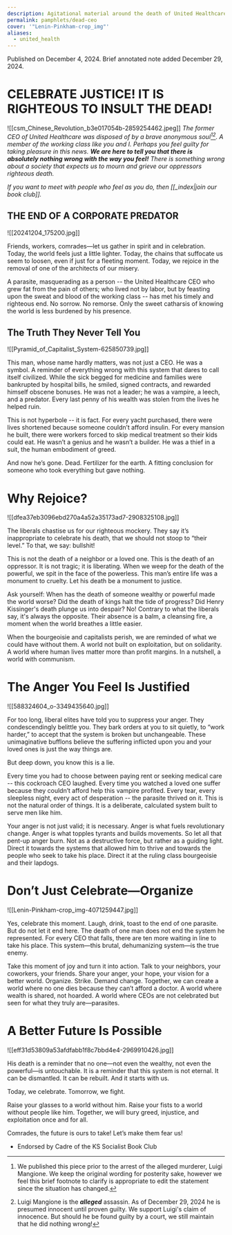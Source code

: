 ```yaml
---
description: Agitational material around the death of United Healthcare CEO to educate people on class struggle and communism
permalink: pamphlets/dead-ceo
cover: '"Lenin-Pinkham-crop_img"'
aliases:
  - united_health
---
```

Published on December 4, 2024. Brief annotated note added December 29, 2024.
# CELEBRATE JUSTICE! IT IS RIGHTEOUS TO INSULT THE DEAD!
![[csm_Chinese_Revolution_b3e017054b-2859254462.jpeg]]
*The former CEO of United Healthcare was disposed of by a brave anonymous soul[^1][^2]. A member of the working class like you and I. Perhaps you feel guilty for taking pleasure in this news. **We are here to tell you that there is absolutely nothing wrong with the way you feel!** There is something wrong about a society that expects us to mourn and grieve our oppressors righteous death.*

*If you want to meet with people who feel as you do, then [[_index|join our book club]].*

## THE END OF A CORPORATE PREDATOR
![[20241204_175200.jpg]]

Friends, workers, comrades—let us gather in spirit and in celebration. Today, the world feels just a little lighter. Today, the chains that suffocate us seem to loosen, even if just for a fleeting moment. Today, we rejoice in the removal of one of the architects of our misery.

A parasite, masquerading as a person -- the United Healthcare CEO who grew fat from the pain of others; who lived not by labor, but by feasting upon the sweat and blood of the working class -- has met his timely and righteous end. No sorrow. No remorse. Only the sweet catharsis of knowing the world is less burdened by his presence.

## The Truth They Never Tell You
![[Pyramid_of_Capitalist_System-625850739.jpg]]

This man, whose name hardly matters, was not just a CEO. He was a symbol. A reminder of everything wrong with this system that dares to call itself civilized. While the sick begged for medicine and families were bankrupted by hospital bills, he smiled, signed contracts, and rewarded himself obscene bonuses. He was not a leader; he was a vampire, a leech, and a predator. Every last penny of his wealth was stolen from the lives he helped ruin.

This is not hyperbole -- it is fact. For every yacht purchased, there were lives shortened because someone couldn’t afford insulin. For every mansion he built, there were workers forced to skip medical treatment so their kids could eat. He wasn’t a genius and he wasn’t a builder. He was a thief in a suit, the human embodiment of greed.

And now he’s gone. Dead. Fertilizer for the earth. A fitting conclusion for someone who took everything but gave nothing.

# Why Rejoice?
![[dfea37eb3096ebd270a4a52a35173ad7-2908325108.jpg]]

The liberals chastise us for our righteous mockery. They say it’s inappropriate to celebrate his death, that we should not stoop to “their level.” To that, we say: bullshit!

This is not the death of a neighbor or a loved one. This is the death of an oppressor. It is not tragic; it is liberating. When we weep for the death of the powerful, we spit in the face of the powerless. This man’s entire life was a monument to cruelty. Let his death be a monument to justice.

Ask yourself: When has the death of someone wealthy or powerful made the world worse? Did the death of kings halt the tide of progress? Did Henry Kissinger's death plunge us into despair? No! Contrary to what the liberals say, it's always the opposite. Their absence is a balm, a cleansing fire, a moment when the world breathes a little easier.

When the bourgeoisie and capitalists perish, we are reminded of what we could have without them. A world not built on exploitation, but on solidarity. A world where human lives matter more than profit margins. In a nutshell, a world with communism.

# The Anger You Feel Is Justified
![[588324604_o-3349435640.jpg]]

For too long, liberal elites have told you to suppress your anger. They condescendingly belittle you. They bark orders at you to sit quietly, to “work harder,” to accept that the system is broken but unchangeable. These unimaginative bufflons believe the suffering inflicted upon you and your loved ones is just the way things are.

But deep down, you know this is a lie.

Every time you had to choose between paying rent or seeking medical care -- this cockroach CEO laughed. Every time you watched a loved one suffer because they couldn’t afford help this vampire profited. Every tear, every sleepless night, every act of desperation -- the parasite thrived on it. This is not the natural order of things. It is a deliberate, calculated system built to serve men like him.

Your anger is not just valid; it is necessary. Anger is what fuels revolutionary change. Anger is what topples tyrants and builds movements. So let all that pent-up anger burn. Not as a destructive force, but rather as a guiding light. Direct it towards the systems that allowed him to thrive and towards the people who seek to take his place. Direct it at the ruling class bourgeoisie and their lapdogs.

# Don’t Just Celebrate—Organize
![[Lenin-Pinkham-crop_img-4071259447.jpg]]

Yes, celebrate this moment. Laugh, drink, toast to the end of one parasite. But do not let it end here. The death of one man does not end the system he represented. For every CEO that falls, there are ten more waiting in line to take his place. This system—this brutal, dehumanizing system—is the true enemy.

Take this moment of joy and turn it into action. Talk to your neighbors, your coworkers, your friends. Share your anger, your hope, your vision for a better world. Organize. Strike. Demand change. Together, we can create a world where no one dies because they can’t afford a doctor. A world where wealth is shared, not hoarded. A world where CEOs are not celebrated but seen for what they truly are—parasites.

# A Better Future Is Possible
![[eff31d53809a53afdfabb1f8c7bbd4e4-2969910426.jpg]]

His death is a reminder that no one—not even the wealthy, not even the powerful—is untouchable. It is a reminder that this system is not eternal. It can be dismantled. It can be rebuilt. And it starts with us.

Today, we celebrate. Tomorrow, we fight.

Raise your glasses to a world without him. Raise your fists to a world without people like him. Together, we will bury greed, injustice, and exploitation once and for all.

Comrades, the future is ours to take! Let’s make them fear us!

- Endorsed by Cadre of the KS Socialist Book Club

[^1]: We published this piece prior to the arrest of the alleged murderer, Luigi Mangione. We keep the original wording for posterity sake, however we feel this brief footnote to clarify is appropriate to edit the statement since the situation has changed.
[^2]: Luigi Mangione is the ***alleged*** assassin. As of December 29, 2024 he is presumed innocent until proven guilty. We support Luigi's claim of innocence. But should he be found guilty by a court, we still maintain that he did nothing wrong!
